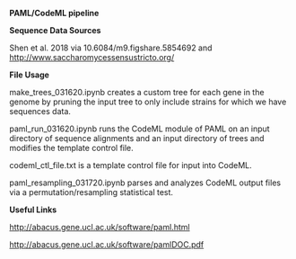 <b> PAML/CodeML pipeline </b>
 

  <b> Sequence Data Sources </b>
  
  <body>
  
  Shen et al. 2018 via 10.6084/m9.figshare.5854692 and http://www.saccharomycessensustricto.org/
  
  <body/>
  
 <b> File Usage </b> 
  
 <body>
  
  make_trees_031620.ipynb creates a custom tree for each gene in the genome by pruning the input tree to only include strains for which we have sequences data.
  
  paml_run_031620.ipynb runs the CodeML module of PAML on an input directory of sequence alignments and an input directory of trees and modifies the template control file.
  
  codeml_ctl_file.txt is a template control file for input into CodeML.
  
  paml_resampling_031720.ipynb parses and analyzes CodeML output files via a permutation/resampling statistical test.

</body>
  
 <b> Useful Links </b>
  
  <body>
  
  http://abacus.gene.ucl.ac.uk/software/paml.html
  
  http://abacus.gene.ucl.ac.uk/software/pamlDOC.pdf
  
  </body>
